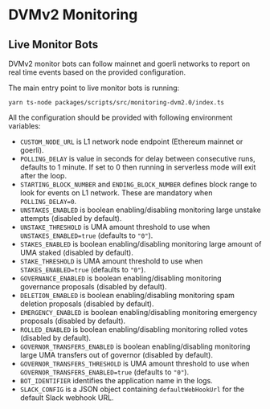 # DVMv2 Monitoring

## Live Monitor Bots

DVMv2 monitor bots can follow mainnet and goerli networks to report on real time events based on the provided configuration.

The main entry point to live monitor bots is running:

```
yarn ts-node packages/scripts/src/monitoring-dvm2.0/index.ts
```

All the configuration should be provided with following environment variables:

- `CUSTOM_NODE_URL` is L1 network node endpoint (Ethereum mainnet or goerli).
- `POLLING_DELAY` is value in seconds for delay between consecutive runs, defaults to 1 minute. If set to 0 then running in serverless mode will exit after the loop.
- `STARTING_BLOCK_NUMBER` and `ENDING_BLOCK_NUMBER` defines block range to look for events on L1 network. These are mandatory when `POLLING_DELAY=0`.
- `UNSTAKES_ENABLED` is boolean enabling/disabling monitoring large unstake attempts (disabled by default).
- `UNSTAKE_THRESHOLD` is UMA amount threshold to use when `UNSTAKES_ENABLED=true` (defaults to `"0"`).
- `STAKES_ENABLED` is boolean enabling/disabling monitoring large amount of UMA staked (disabled by default).
- `STAKE_THRESHOLD` is UMA amount threshold to use when `STAKES_ENABLED=true` (defaults to `"0"`).
- `GOVERNANCE_ENABLED` is boolean enabling/disabling monitoring governance proposals (disabled by default).
- `DELETION_ENABLED` is boolean enabling/disabling monitoring spam deletion proposals (disabled by default).
- `EMERGENCY_ENABLED` is boolean enabling/disabling monitoring emergency proposals (disabled by default).
- `ROLLED_ENABLED` is boolean enabling/disabling monitoring rolled votes (disabled by default).
- `GOVERNOR_TRANSFERS_ENABLED` is boolean enabling/disabling monitoring large UMA transfers out of governor (disabled by default).
- `GOVERNOR_TRANSFERS_THRESHOLD` is UMA amount threshold to use when `GOVERNOR_TRANSFERS_ENABLED=true` (defaults to `"0"`).
- `BOT_IDENTIFIER` identifies the application name in the logs.
- `SLACK_CONFIG` is a JSON object containing `defaultWebHookUrl` for the default Slack webhook URL.
